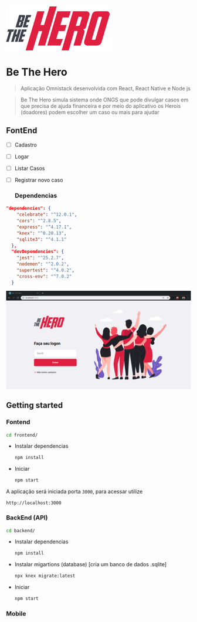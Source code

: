 ![Be Thr Hero](./mobile/src/assets/logo@3x.png)

# Be The Hero

> Aplicação Omnistack desenvolvida com React, React Native e Node js

> Be The Hero simula sistema onde ONGS que pode divulgar casos em que precisa de ajuda financeira e por meio do aplicativo os Herois (doadores) podem escolher um caso ou mais para ajudar	

## FontEnd

- [ ] Cadastro

- [ ] Logar

- [ ] Listar Casos

- [ ] Registrar novo caso

  ### Dependencias

```json
"dependencies": {
    "celebrate": "^12.0.1",
    "cors": "^2.8.5",
    "express": "^4.17.1",
    "knex": "^0.20.13",
    "sqlite3": "^4.1.1"
  },
  "devDependencies": {
    "jest": "^25.2.7",
    "nodemon": "^2.0.2",
    "supertest": "^4.0.2",
    "cross-env": "^7.0.2"
  }
```



![](./screens/login.png)

## Getting started

### Fontend

```bash
cd frontend/
```

* Instalar dependencias

  ```bash
  npm install
  ```

* Iniciar

  ```bash
  npm start
  ```

A aplicação será iniciada porta `3000`, para acessar utilize

```http
http://localhost:3000
```



### BackEnd (API)

```bash
cd backend/
```

* Instalar dependencias

  ```bash
  npm install
  ```

* Instalar migartions (database) [cria um banco de dados .sqlite]

  ```bash
  npx knex migrate:latest
  ```

* Iniciar

  ```bash
  npm start
  ```

### Mobile







